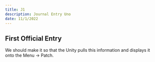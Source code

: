 ```yaml
---
title: J1
description: Journal Entry Uno
date: 11/1/2022
---
```


## First Official Entry

We should make it so that the Unity pulls this information and displays it onto the Menu -> Patch.
